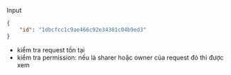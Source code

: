 Input

```json
{
    "id": "1dbcfcc1c9ae466c92e34301c04b9ed3"
}
```

- kiểm tra request tồn tại
- kiểm tra permission: nếu là sharer hoặc owner của request đó thì được xem